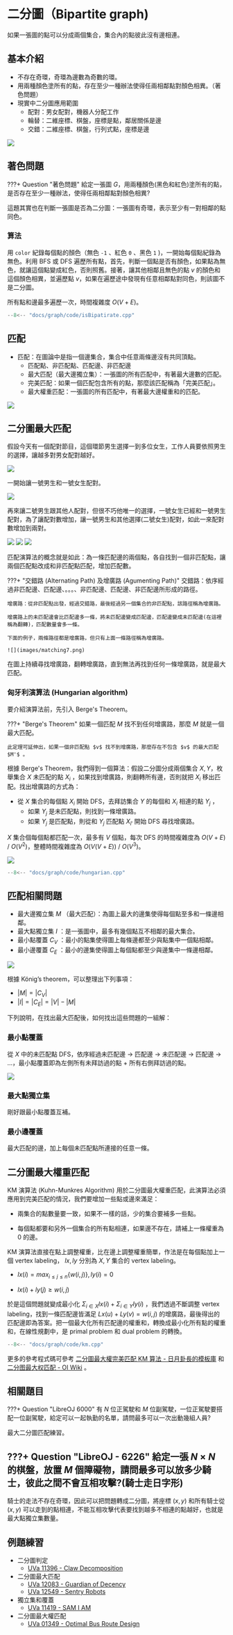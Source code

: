 # 二分圖（Bipartite graph)

如果一張圖的點可以分成兩個集合，集合內的點彼此沒有邊相連。

## 基本介紹

- 不存在奇環，奇環為邊數為奇數的環。
- 用兩種顏色塗所有的點，存在至少一種辦法使得任兩相鄰點對顏色相異。（著色問題）
- 現實中二分圖應用範圍
    - 配對：男女配對，機器人分配工作
    - 輪替：二維座標、棋盤，座標是點，鄰居關係是邊
    - 交錯：二維座標、棋盤，行列式點，座標是邊

![](images/bigraph.png)

## 著色問題

???+ Question "著色問題"
    給定一張圖 $G$，用兩種顏色(黑色和紅色)塗所有的點，是否存在至少一種辦法，使得任兩相鄰點對顏色相異?

這題其實也在判斷一張圖是否為二分圖：一張圖有奇環，表示至少有一對相鄰的點同色。

### 算法

用 `color` 紀錄每個點的顏色（無色 `-1` 、紅色 `0` 、黑色 `1` )，一開始每個點紀錄為無色。利用 BFS 或 DFS 遍歷所有點，首先，判斷一個點是否有顏色，如果點為無色，就讓這個點變成紅色，否則照舊。接著，讓其他相鄰且無色的點 $v$ 的顏色和這個顏色相異，並遍歷點 $v$，如果在遍歷途中發現有任意相鄰點對同色，則該圖不是二分圖。

所有點和邊最多遍歷一次，時間複雜度 $O(V+E)$。

```cpp
--8<-- "docs/graph/code/isBipatirate.cpp"
```

## 匹配

-   匹配：在圖論中是指一個邊集合，集合中任意兩條邊沒有共同頂點。
    - 匹配點、非匹配點、匹配邊、非匹配邊
    - 最大匹配（最大邊獨立集）：一張圖的所有匹配中，有著最大邊數的匹配。
    - 完美匹配：如果一個匹配包含所有的點，那麼該匹配稱為「完美匹配」。
    - 最大權重匹配：一張圖的所有匹配中，有著最大邊權重和的匹配。

![](images/matching1.png)

## 二分圖最大匹配

假設今天有一個配對節目，這個環節男生選擇一到多位女生，工作人員要依照男生的選擇，讓越多對男女配對越好。

![](images/matching2.png)

一開始讓一號男生和一號女生配對。

![](images/matching3.png)

再來讓二號男生跟其他人配對，但很不巧他唯一的選擇，一號女生已經和一號男生配對，為了讓配對數增加，讓一號男生和其他選擇(二號女生)配對，如此一來配對數增加到兩對。

![](images/matching4.png)
![](images/matching5.png)
![](images/matching6.png)

匹配演算法的概念就是如此：為一條匹配邊的兩個點，各自找到一個非匹配點，讓兩個匹配點改成和非匹配點匹配，增加匹配數。

???+ "交錯路 (Alternating Path) 及增廣路 (Agumenting Path)"
    交錯路：依序經過非匹配邊、匹配邊、。。。、非匹配邊、匹配邊、非匹配邊所形成的路徑。
    
    增廣路：從非匹配點出發，經過交錯路，最後經過另一個集合的非匹配點，該路徑稱為增廣路。
    
    增廣路上的未匹配邊會比匹配邊多一條，將未匹配邊變成匹配邊，匹配邊變成未匹配邊(在這裡稱為翻轉)，匹配數量會多一條。

    下面的例子，兩條路徑都是增廣路，但只有上面一條路徑稱為增廣路。

    ![](images/matching7.png)

在圖上持續尋找增廣路，翻轉增廣路，直到無法再找到任何一條增廣路，就是最大匹配。

### 匈牙利演算法 (Hungarian algorithm)

要介紹演算法前，先引入 Berge's Theorem。

???+ "Berge's Theorem"
    如果一個匹配 $M$ 找不到任何增廣路，那麼 $M$ 就是一個最大匹配。
    
    此定理可延伸出，如果一個非匹配點 $v$ 找不到增廣路，那麼存在不包含 $v$ 的最大匹配 $M'$ 。

根據 Berge's Theorem，我們得到一個算法：假設二分圖分成兩個集合 $X,Y$，枚舉集合 $X$ 未匹配的點 $X_i$ ，如果找到增廣路，則翻轉所有邊，否則就把 $X_i$ 移出匹配。找出增廣路的方式為：
- 從 $X$ 集合的每個點 $X_i$ 開始 DFS，去拜訪集合 $Y$ 的每個和 $X_i$ 相連的點 $Y_j$ ，
    - 如果 $Y_j$ 是未匹配點，則找到一條增廣路。
    - 如果 $Y_j$ 是匹配點，則從和 $Y_j$ 匹配點 $X_{i'}$ 開始 DFS 尋找增廣路。

$X$ 集合個每個點都匹配一次，最多有 $V$ 個點，每次 DFS 的時間複雜度為 $O(V+E)$ / $O(V^2)$，整體時間複雜度為 $O(V(V+E))$ / $O(V^3)$。

![](images/hungarianAlgorithm.gif)

```cpp
--8<-- "docs/graph/code/hungarian.cpp"
```

## 匹配相關問題

- 最大邊獨立集 $M$ （最大匹配）：為圖上最大的邊集使得每個點至多和一條邊相鄰。
- 最大點獨立集 $I$ ：是一張圖中，最多有幾個點互不相鄰的最大集合。
- 最小點覆蓋 $C_V$ ：最小的點集使得圖上每條邊都至少與點集中一個點相鄰。
- 最小邊覆蓋 $C_E$ ：最小的邊集使得圖上每個點都至少與邊集中一條邊相鄰。

![](images/matchingProblem.png)

根據 König’s theorem，可以整理出下列事項：

-  $|M|=|C_V|$ 
-  $|I|=|C_E|=|V|-|M|$ 

下列說明，在找出最大匹配後，如何找出這些問題的一組解：

### 最小點覆蓋

從 $X$ 中的未匹配點 DFS，依序經過未匹配邊 -> 匹配邊 -> 未匹配邊 -> 匹配邊 -> ...，最小點覆蓋即為左側所有未拜訪過的點 + 所有右側拜訪過的點。

![](images/minimumVertexCover.png)

### 最大點獨立集

剛好跟最小點覆蓋互補。

### 最小邊覆蓋

最大匹配的邊，加上每個未匹配點所連接的任意一條。

## 二分圖最大權重匹配

KM 演算法 (Kuhn-Munkres Algorithm) 用於二分圖最大權重匹配，此演算法必須應用到完美匹配的情況，我們要增加一些點或邊來滿足：

- 兩集合的點數量要一致，如果不一樣的話，少的集合要補多一些點。

- 每個點都要和另外一個集合的所有點相連，如果邊不存在，請補上一條權重為 $0$ 的邊。

KM 演算法直接在點上調整權重，比在邊上調整權重簡單，作法是在每個點加上一個 vertex labeling， $lx,ly$ 分別為 $X,Y$ 集合的 vertex labeling。

-  $lx(i)=max_{i\le j\le n}\{w(i,j)\},ly(i)=0$ 

-  $lx(i)+ly(j)\ge w(i,j)$ 

於是這個問題就變成最小化 $\Sigma_{i\in X} lx(i)+\Sigma_{i\in Y} ly(i)$ ，我們透過不斷調整 vertex labeling，找到一條匹配邊皆滿足 $Lx(u)+Ly(v)=w(i,j)$ 的增廣路，最後得出的匹配邊即為答案。把一個最大化所有匹配邊的權重和，轉換成最小化所有點的權重和，在線性規劃中，是 primal problem 和 dual problem 的轉換。

```cpp
--8<-- "docs/graph/code/km.cpp"
```

更多的參考程式碼可參考 [二分圖最大權完美匹配 KM 算法 - 日月卦長的模板庫](http://sunmoon-template.blogspot.com/2016/05/kuhn-munkres-algorithm.html) 和 [二分图最大权匹配 - OI Wiki](https://oi-wiki.org/graph/graph-matching/bigraph-weight-match/) 。

## 相關題目

???+ Question "LibreOJ 6000"
    有 $N$ 位正駕駛和 $M$ 位副駕駛，一位正駕駛要搭配一位副駕駛，給定可以一起執勤的名單，請問最多可以一次出動幾組人員?

最大二分圖匹配練習。

???+ Question "LibreOJ - 6226"
    給定一張 $N\times N$ 的棋盤，放置 $M$ 個障礙物，請問最多可以放多少騎士，彼此之間不會互相攻擊?(騎士走日字形)
-
騎士的走法不存在奇環，因此可以把問題轉成二分圖，將座標 $(x,y)$ 和所有騎士從 $(x,y)$ 可以走到的點相連，不能互相攻擊代表要找到越多不相連的點越好，也就是最大點獨立集數量。

## 例題練習

-   二分圖判定
    -  [UVa 11396 - Claw Decomposition](https://onlinejudge.org/index.php?option=onlinejudge&page=show_problem&problem=2391) 
-   二分圖最大匹配
    -  [UVa 12083 - Guardian of Decency](https://onlinejudge.org/index.php?option=com_onlinejudge&Itemid=8&page=show_problem&problem=3235) 
    -  [UVa 12549 - Sentry Robots](https://vjudge.net/problem/UVA-12549)
-   獨立集和覆蓋
    -  [UVa 11419 - SAM I AM](https://onlinejudge.org/index.php?option=com_onlinejudge&Itemid=8&page=show_problem&problem=2414) 
-   二分圖最大權匹配
    -  [UVa 01349 - Optimal Bus Route Design](https://onlinejudge.org/index.php?option=com_onlinejudge&Itemid=8&page=show_problem&problem=4095) 

[^1]:  [二分图的最大匹配、完美匹配和匈牙利算法 - Renfei Song's Blog](https://www.renfei.org/blog/bipartite-matching.html) 

[^2]:  [Matching - 演算法筆記](https://web.ntnu.edu.tw/~algo/Matching.html#8) 

[^3]:  [二分图 - OI Wiki](https://oi-wiki.org/graph/bi-graph/) 

[^4]:  [二分图最大匹配 - OI Wiki](https://oi-wiki.org/graph/graph-matching/bigraph-match/) 

[^5]:  [二分图最大权匹配 - OI Wiki](https://oi-wiki.org/graph/graph-matching/bigraph-weight-match/) 

[^6]:  [二分圖最大權完美匹配 KM 算法 - 日月卦長的模板庫](http://sunmoon-template.blogspot.com/2016/05/kuhn-munkres-algorithm.html) 

[^7]:  [一般圖最大權匹配 - 日月卦長](https://jacky860226.github.io/general-graph-weighted-match-slides/#/) 

[^8]:  [進階圖論 - 板中培訓講義](https://drive.google.com/file/d/1DMK5D4mpD5lKjy01SJuIIFlx45poKKSE/view) 
